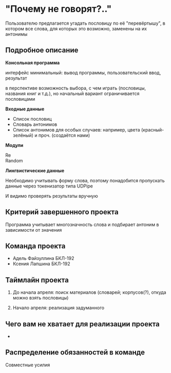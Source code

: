 # "Почему не говорят?.."

Пользователю предлагается угадать пословицу по её "перевёртышу", в котором все слова, для которых это возможно, заменены на их антонимы

## Подробное описание

**Консольная программа**

интерфейс минимальный: вывод программы, пользовательский ввод, результат

в перспективе возможность выбора, с чем играть (пословицы, названия книг и т.д.), но начальный вариант ограничивается пословицами

**Входные данные**

- Список пословиц
- Словарь антонимов
- Список антонимов для особых случаев: например, цвета (красный-зелёный) и проч. (создаётся нами)

**Модули**

Re  
Random 

**Лингвистические данные**

Необходимо учитывать форму слова, поэтому понадобится пропускать данные через токенизатор типа UDPipe

И видимо проверять результаты вручную

## Критерий завершенного проекта

Программа учитывает многозначность слова и подбирает антоним в зависимости от значения

## Команда проекта

- Адель Файзуллина БКЛ-192
- Ксения Лапшина БКЛ-192

## Таймлайн проекта

1) До начала апреля: поиск материалов (словарей; корпусов(?), откуда можно взять пословицы)

2) Начало апреля: реализация задуманного

## Чего вам не хватает для реализации проекта

-  

## Распределение обязанностей в команде

Совместные усилия
